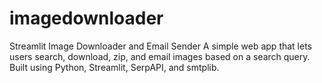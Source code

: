 # imagedownloader
Streamlit Image Downloader and Email Sender  A simple web app that lets users search, download, zip, and email images based on a search query. Built using Python, Streamlit, SerpAPI, and smtplib.
